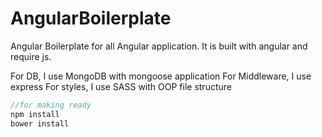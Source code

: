 # AngularBoilerplate
Angular Boilerplate for all Angular application. It is built with angular and require js.

For DB, I use MongoDB with mongoose application
For Middleware, I use express
For styles, I use SASS with OOP file structure

```js
//for making ready 
npm install
bower install
```